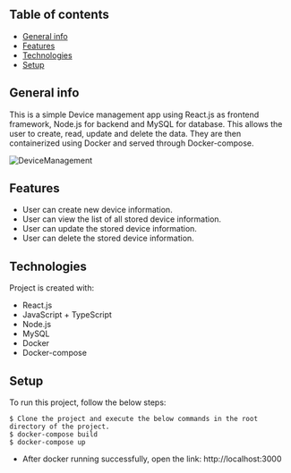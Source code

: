 ## Table of contents
* [General info](#general-info)
* [Features](#features)
* [Technologies](#technologies)
* [Setup](#setup)

<!--- # Live Demo --->
<!--- * http://ec2-3-68-189-82.eu-central-1.compute.amazonaws.com:3000/ --->

## General info
This is a simple Device management app using React.js as frontend framework, Node.js for backend and MySQL for database. This allows the user to create, read, update and delete the data. They are then containerized using Docker and served through Docker-compose.

![DeviceManagement](https://github.com/jsmathews/ReactAppWithTypeScript/assets/38797524/7d1344be-211e-4a4e-9195-2edaa1b51d47)

## Features
- User can create new device information.
- User can view the list of all stored device information.
- User can update the stored device information.
- User can delete the stored device information.

## Technologies
Project is created with:
* React.js
* JavaScript + TypeScript
* Node.js
* MySQL
* Docker
* Docker-compose
	
## Setup
To run this project, follow the below steps:

```
$ Clone the project and execute the below commands in the root directory of the project.
$ docker-compose build
$ docker-compose up
```
* After docker running successfully, open the link: http://localhost:3000
